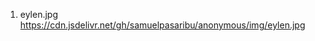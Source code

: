 1. eylen.jpg <a href="https://cdn.jsdelivr.net/gh/samuelpasaribu/anonymous/img/eylen.jpg" alt="Eyleen Yerada">https://cdn.jsdelivr.net/gh/samuelpasaribu/anonymous/img/eylen.jpg</a>

